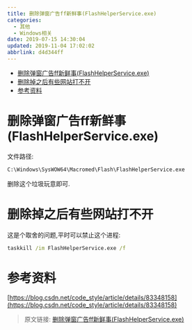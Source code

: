 ```yaml
---
title: 删除弹窗广告ff新鲜事(FlashHelperService.exe)
categories: 
  - 其他
  - Windows相关
date: 2019-07-15 14:30:04
updated: 2019-11-04 17:02:02
abbrlink: d4d344ff
---
```

- [删除弹窗广告ff新鲜事(FlashHelperService.exe)](/blog/d4d344ff/#删除弹窗广告ff新鲜事-FlashHelperService-exe)
- [删除掉之后有些网站打不开](/blog/d4d344ff/#删除掉之后有些网站打不开)
- [参考资料](/blog/d4d344ff/#参考资料)

<!--more-->
<script src="https://cdn.bootcss.com/jquery/3.4.0/jquery.slim.min.js"></script>
<script>$(document).ready(function () {$(".post-body > ul:nth-child(1)").hide();});</script>

<!--end-->
# 删除弹窗广告ff新鲜事(FlashHelperService.exe) #
文件路径:
```cmd
C:\Windows\SysWOW64\Macromed\Flash\FlashHelperService.exe
```
删除这个垃圾玩意即可.
# 删除掉之后有些网站打不开 #
这是个取舍的问题,平时可以禁止这个进程:
```cmd
taskkill /im FlashHelperService.exe /f
```
# 参考资料 #
[https://blog.csdn.net/code_style/article/details/83348158](https://blog.csdn.net/code_style/article/details/83348158)

>原文链接: [删除弹窗广告ff新鲜事(FlashHelperService.exe)](https://lanlan2017.github.io/blog/d4d344ff/)
